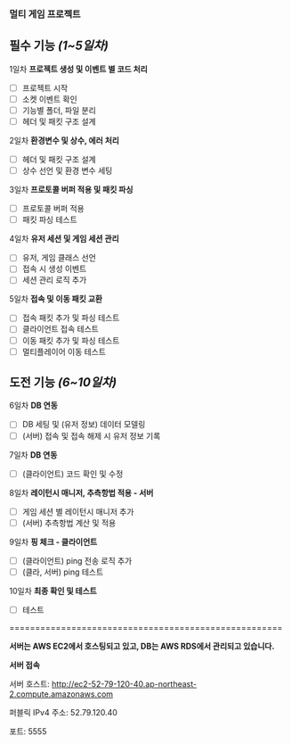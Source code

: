### 멀티 게임 프로젝트

## **필수 기능 _(1~5일차)_**

1일차 **프로젝트 생성 및 이벤트 별 코드 처리**

- [ ] 프로젝트 시작
- [ ] 소켓 이벤트 확인
- [ ] 기능별 폴더, 파일 분리
- [ ] 헤더 및 패킷 구조 설계

2일차 **환경변수 및 상수, 에러 처리**

- [ ] 헤더 및 패킷 구조 설계
- [ ] 상수 선언 및 환경 변수 세팅

3일차 **프로토콜 버퍼 적용 및 패킷 파싱**

- [ ] 프로토콜 버퍼 적용
- [ ] 패킷 파싱 테스트

4일차 **유저 세션 및 게임 세션 관리**

- [ ] 유저, 게임 클래스 선언
- [ ] 접속 시 생성 이벤트
- [ ] 세션 관리 로직 추가

5일차 **접속 및 이동 패킷 교환**

- [ ] 접속 패킷 추가 및 파싱 테스트
- [ ] 클라이언트 접속 테스트
- [ ] 이동 패킷 추가 및 파싱 테스트
- [ ] 멀티플레이어 이동 테스트

## **도전 기능 _(6~10일차)_**

6일차 **DB 연동**

- [ ] DB 세팅 및 (유저 정보) 데이터 모델링
- [ ] (서버) 접속 및 접속 해제 시 유저 정보 기록

7일차 **DB 연동**

- [ ] (클라이언트) 코드 확인 및 수정

8일차 **레이턴시 매니저, 추측항법 적용 - 서버**

- [ ] 게임 세션 별 레이턴시 매니저 추가
- [ ] (서버) 추측항법 계산 및 적용

9일차 **핑 체크 - 클라이언트**

- [ ] (클라이언트) ping 전송 로직 추가
- [ ] (클라, 서버) ping 테스트

10일차 **최종 확인 및 테스트**

- [ ] 테스트

=====================================================

**서버는 AWS EC2에서 호스팅되고 있고, DB는 AWS RDS에서 관리되고 있습니다.**

**서버 접속**

서버 호스트: http://ec2-52-79-120-40.ap-northeast-2.compute.amazonaws.com

퍼블릭 IPv4 주소: 52.79.120.40

포트: 5555


